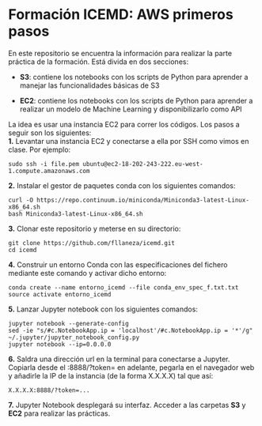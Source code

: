 # Formación ICEMD: AWS primeros pasos

En este repositorio se encuentra la información para realizar la parte práctica de la formación. 
Está divida en dos secciones:

* **S3**: contiene los notebooks con los scripts de Python para aprender a manejar las funcionalidades básicas de S3

* **EC2**: contiene los notebooks con los scripts de Python para aprender a realizar un modelo de Machine Learning y disponibilizarlo como API 

La idea es usar una instancia EC2 para correr los códigos. Los pasos a seguir son los siguientes:   
**1.** Levantar una instancia EC2 y conectarse a ella por SSH como vimos en clase. Por ejemplo: 
```
sudo ssh -i file.pem ubuntu@ec2-18-202-243-222.eu-west-1.compute.amazonaws.com
```
**2.** Instalar el gestor de paquetes conda con los siguientes comandos:    
```
curl -O https://repo.continuum.io/miniconda/Miniconda3-latest-Linux-x86_64.sh
bash Miniconda3-latest-Linux-x86_64.sh
```
**3.** Clonar este repositorio y meterse en su directorio: 
```
git clone https://github.com/fllaneza/icemd.git
cd icemd
```
**4.** Construir un entorno Conda con las especificaciones del fichero mediante este comando y activar dicho entorno: 
```
conda create --name entorno_icemd --file conda_env_spec_f.txt.txt
source activate entorno_icemd
```
**5.** Lanzar Jupyter notebook con los siguientes comandos:
```
jupyter notebook --generate-config
sed -ie "s/#c.NotebookApp.ip = 'localhost'/#c.NotebookApp.ip = '*'/g" ~/.jupyter/jupyter_notebook_config.py
jupyter notebook --ip=0.0.0.0
```
**6.** Saldra una dirección url en la terminal para conectarse a Jupyter. Copiarla desde el :8888/?token= en adelante, pegarla en el navegador web y añadirle la IP de la instancia (de la forma X.X.X.X) tal que así:
```
X.X.X.X:8888/?token=...
```
**7.** Jupyter Notebook desplegará su interfaz. Acceder a las carpetas **S3** y **EC2** para realizar las prácticas.

